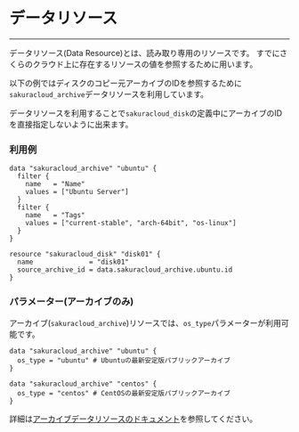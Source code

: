 # データリソース

---

データリソース(Data Resource)とは、読み取り専用のリソースです。
すでにさくらのクラウド上に存在するリソースの値を参照するために用います。

以下の例ではディスクのコピー元アーカイブのIDを参照するために
`sakuracloud_archive`データリソースを利用しています。

データリソースを利用することで`sakuracloud_disk`の定義中にアーカイブのIDを直接指定しないように出来ます。

### 利用例

```hcl
data "sakuracloud_archive" "ubuntu" {
  filter {
    name   = "Name"
    values = ["Ubuntu Server"]
  }
  filter {
    name   = "Tags"
    values = ["current-stable", "arch-64bit", "os-linux"]
  }
}

resource "sakuracloud_disk" "disk01" {
  name              = "disk01"
  source_archive_id = data.sakuracloud_archive.ubuntu.id
}
```

### パラメーター(アーカイブのみ)

アーカイブ(`sakuracloud_archive`)リソースでは、`os_type`パラメーターが利用可能です。

```hcl
data "sakuracloud_archive" "ubuntu" {
  os_type = "ubuntu" # Ubuntuの最新安定版パブリックアーカイブ
}

data "sakuracloud_archive" "centos" {
  os_type = "centos" # CentOSの最新安定版パブリックアーカイブ
}

```

詳細は[アーカイブデータリソースのドキュメント](data/archive/)を参照してください。
